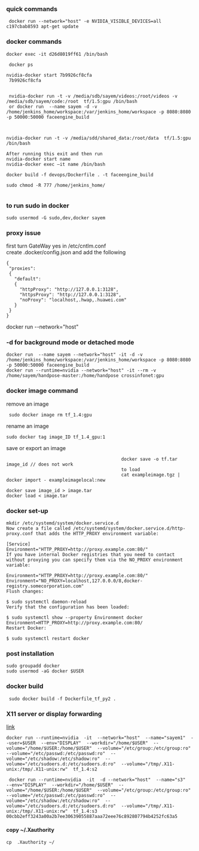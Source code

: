 ### quick commands   
```
 docker run --network="host" -e NVIDIA_VISIBLE_DEVICES=all c197cbab8593 apt-get update
```

### docker commands

```
docker exec -it d26d8019ff61 /bin/bash

 docker ps

nvidia-docker start 7b9926cf8cfa
 7b9926cf8cfa


 nvidia-docker run -t -v /media/sdb/sayem/videos:/root/videos -v /media/sdb/sayem/code:/root  tf/1.5:gpu /bin/bash
 or docker run  --name sayem -d -v /home/jenkins_home/workspace:/var/jenkins_home/workspace -p 8080:8080 -p 50000:50000 faceengine_build



nvidia-docker run -t -v /media/sdd/shared_data:/root/data  tf/1.5:gpu /bin/bash

After running this exit and then run 
nvidia-docker start name
nvidia-docker exec –it name /bin/bash

docker build -f devops/Dockerfile . -t faceengine_build

sudo chmod -R 777 /home/jenkins_home/
 
```
### to run sudo in docker 
```
sudo usermod -G sudo,dev,docker sayem
```
### proxy issue   
first turn GateWay yes in /etc/cntlm.conf    
create  .docker/config.json and add the following    
```
{
 "proxies":
 {
   "default":
   {
     "httpProxy": "http://127.0.0.1:3128",
     "httpsProxy": "http://127.0.0.1:3128",
     "noProxy": "localhost,.hwap,.huawei.com"
   }
 }
}
````
docker run --network="host"
### -d for background mode or detached mode
```
docker run  --name sayem --network="host" -it -d -v /home/jenkins_home/workspace:/var/jenkins_home/workspace -p 8080:8080 -p 50000:50000 faceengine_build
docker run --runtime=nvidia --network="host" -it --rm -v /home/sayem/handpose-master:/home/handpose crossinfonet:gpu
```
### docker image command    
remove an image
```
 sudo docker image rm tf_1.4:gpu
 ```
 rename an image    
 ```
 sudo docker tag image_ID tf_1.4_gpu:1
 ```
 save or export an image
 ```
                                            docker save -o tf.tar image_id // does not work
                                            to load
                                            cat exampleimage.tgz | docker import - exampleimagelocal:new 
  
 docker save image_id > image.tar
 docker load < image.tar
 ```
 
### docker set-up
```
mkdir /etc/systemd/system/docker.service.d
Now create a file called /etc/systemd/system/docker.service.d/http-proxy.conf that adds the HTTP_PROXY environment variable:

[Service]
Environment="HTTP_PROXY=http://proxy.example.com:80/"
If you have internal Docker registries that you need to contact without proxying you can specify them via the NO_PROXY environment variable:

Environment="HTTP_PROXY=http://proxy.example.com:80/"
Environment="NO_PROXY=localhost,127.0.0.0/8,docker-registry.somecorporation.com"
Flush changes:

$ sudo systemctl daemon-reload
Verify that the configuration has been loaded:

$ sudo systemctl show --property Environment docker
Environment=HTTP_PROXY=http://proxy.example.com:80/
Restart Docker:

$ sudo systemctl restart docker
```
### post installation     

```
sudo groupadd docker
sudo usermod -aG docker $USER
```
### docker build    
```
 sudo docker build -f Dockerfile_tf_py2 .

```

### X11 server or display forwarding
[link](http://wiki.ros.org/docker/Tutorials/GUI)
```
docker run --runtime=nvidia  -it  --network="host"  --name="sayem1"  --user=$USER  --env="DISPLAY"  --workdir="/home/$USER"  --volume="/home/$USER:/home/$USER"  --volume="/etc/group:/etc/group:ro"   --volume="/etc/passwd:/etc/passwd:ro"  --volume="/etc/shadow:/etc/shadow:ro"  --volume="/etc/sudoers.d:/etc/sudoers.d:ro"  --volume="/tmp/.X11-unix:/tmp/.X11-unix:rw"  tf_1.4:s2
```

```
 docker run --runtime=nvidia  -it  -d --network="host"  --name="s3"   --env="DISPLAY"  --workdir="/home/$USER"  --volume="/home/$USER:/home/$USER"  --volume="/etc/group:/etc/group:ro"   --volume="/etc/passwd:/etc/passwd:ro"  --volume="/etc/shadow:/etc/shadow:ro"  --volume="/etc/sudoers.d:/etc/sudoers.d:ro"  --volume="/tmp/.X11-unix:/tmp/.X11-unix:rw"  tf_1.4:s3
00cbb2eff3243a00a2b7ee30639055887aaa72eee76c892807794b4252fc63a5
```
#### copy  ~/.Xauthority    
```
cp  .Xauthority ~/
```
